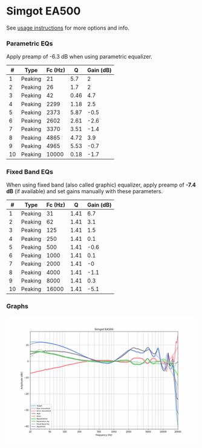 # Simgot EA500
See [usage instructions](https://github.com/jaakkopasanen/AutoEq#usage) for more options and info.

### Parametric EQs
Apply preamp of -6.3 dB when using parametric equalizer.

|   # | Type    |   Fc (Hz) |    Q |   Gain (dB) |
|-----|---------|-----------|------|-------------|
|   1 | Peaking |        21 | 5.7  |         2   |
|   2 | Peaking |        26 | 1.7  |         2   |
|   3 | Peaking |        42 | 0.46 |         4.7 |
|   4 | Peaking |      2299 | 1.18 |         2.5 |
|   5 | Peaking |      2373 | 5.87 |        -0.5 |
|   6 | Peaking |      2602 | 2.61 |        -2.6 |
|   7 | Peaking |      3370 | 3.51 |        -1.4 |
|   8 | Peaking |      4865 | 4.72 |         3.9 |
|   9 | Peaking |      4965 | 5.53 |        -0.7 |
|  10 | Peaking |     10000 | 0.18 |        -1.7 |

### Fixed Band EQs
When using fixed band (also called graphic) equalizer, apply preamp of **-7.4 dB** (if available) and set gains manually with these parameters.

|   # | Type    |   Fc (Hz) |    Q |   Gain (dB) |
|-----|---------|-----------|------|-------------|
|   1 | Peaking |        31 | 1.41 |         6.7 |
|   2 | Peaking |        62 | 1.41 |         3.1 |
|   3 | Peaking |       125 | 1.41 |         1.5 |
|   4 | Peaking |       250 | 1.41 |         0.1 |
|   5 | Peaking |       500 | 1.41 |        -0.6 |
|   6 | Peaking |      1000 | 1.41 |         0.1 |
|   7 | Peaking |      2000 | 1.41 |        -0   |
|   8 | Peaking |      4000 | 1.41 |        -1.1 |
|   9 | Peaking |      8000 | 1.41 |         0.3 |
|  10 | Peaking |     16000 | 1.41 |        -5.1 |

### Graphs
![](./Simgot%20EA500.png)
